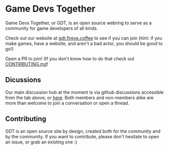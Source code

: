 # Game Devs Together

Game Devs Together, or GDT, is an open source webring to serve as a community for game developers of all kinds.

Check out our website at [gdt.fireye.coffee](https://gdt.fireye.coffee) to see if you can join (hint: if you make games, have a website, and aren't a bad actor, you should be good to go!)

Open a PR to join! (If you don't know how to do that check out [CONTRIBUTING.md](https://github.com/Fireye04/Game-Devs-Together/blob/main/CONTRIBUTING.md)!

## Dicussions

Our main discussion hub at the moment is via github discussions accessible from the tab above, or [here](https://github.com/Fireye04/Game-Devs-Together/discussions). Both members and non-members alike are more than welcome to join a conversation or open a thread.

## Contributing

GDT is an open source site by design, created both for the community and by the community. If you want to contribute, please don't hesitate to open an issue, or grab an existing one :)
